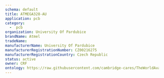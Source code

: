 ```yaml
---
schema: default
title: ATMEGA328-AU
application: pcb
category:
  -  pcb
organization: University Of Pardubice
brandName: Atmel
tradeName: 
manufacturerName: University Of Pardubice
manufacturerRegistrationNumber: CZ00216275
manufacturerRegistrationCountry: Czech Republic
status: active
owner: CRF
ontology: https://raw.githubusercontent.com/cambridge-cares/TheWorldAvatar/dev-composite-materials-ontology/JPS_Ontology/ontology/ontomatpassport/ontomatpassport.owl
---
```


